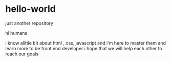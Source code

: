 # hello-world
just another repository

hi humans 

i know alittle bit about html , css, javascript and i'm here to master them and learn more to be front end developer 
i hope that we will help each other to reach our goals
